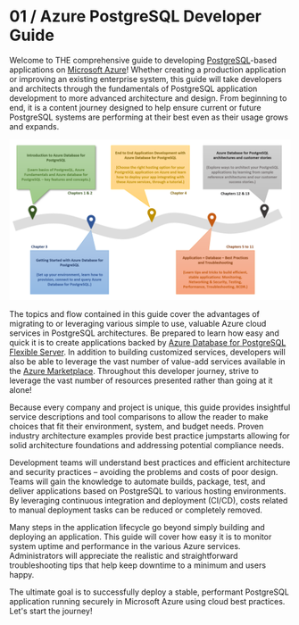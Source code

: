 # 01 / Azure PostgreSQL Developer Guide

Welcome to THE comprehensive guide to developing [PostgreSQL](https://www.PostgreSQL.com/)-based applications on [Microsoft Azure](https://portal.azure.com/)! Whether  creating a production application or improving an existing enterprise system, this guide will take developers and architects through the fundamentals of PostgreSQL application development to more advanced architecture and design. From beginning to end, it is a content journey designed to help ensure current or future PostgreSQL systems are performing at their best even as their usage grows and expands.

![The diagram shows the progression of development evolution in the guide.](media/PostgreSQL-journey.png "PostgreSQL Journey")

The topics and flow contained in this guide cover the advantages of migrating to or leveraging various simple to use, valuable Azure cloud services in PostgreSQL architectures. Be prepared to learn how easy and quick it is to create applications backed by [Azure Database for PostgreSQL Flexible Server](https://learn.microsoft.com/azure/postgresql/flexible-server/). In addition to building customized services, developers will also be able to leverage the vast number of value-add services available in the [Azure Marketplace](https://azuremarketplace.microsoft.com/marketplace/). Throughout this developer journey, strive to leverage the vast number of resources presented rather than going at it alone!

Because every company and project is unique, this guide provides insightful service descriptions and tool comparisons to allow the reader to make choices that fit their environment, system, and budget needs. Proven industry architecture examples provide best practice jumpstarts allowing for solid architecture foundations and addressing potential compliance needs.

Development teams will understand best practices and efficient architecture and security practices – avoiding the problems and costs of poor design. Teams will gain the knowledge to automate builds, package, test, and deliver applications based on PostgreSQL to various hosting environments. By leveraging continuous integration and deployment (CI/CD), costs related to manual deployment tasks can be reduced or completely removed.

Many steps in the application lifecycle go beyond simply building and deploying an application. This guide will cover how easy it is to monitor system uptime and performance in the various Azure services. Administrators will appreciate the realistic and straightforward troubleshooting tips that help keep downtime to a minimum and users happy.

The ultimate goal is to successfully deploy a stable, performant PostgreSQL application running securely in Microsoft Azure using cloud best practices. Let's start the journey!
